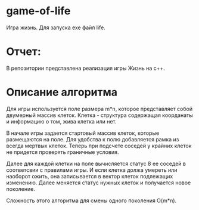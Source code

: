 # game-of-life

Игра жизнь.
Для запуска exe файл life.

# Отчет: 
В репозитории представлена реализация игры Жизнь на с++.

# Описание алгоритма
Для игры используется поле размера m*n, которое представляет собой двумерный массив клеток. Клетка - структура содержащая коорданаты и информацию о том, жива клетка или нет.

В начале игры задается стартовый массив клеток, которые размещаются на поле. Для удобства к полю добавляется рамка из всегда мертвых клеток. Теперь при подсчете соседей у крайних клеток не придется проверять граничные условия.

Далее для каждой клетки на поле вычисляется статус 8 ее соседей в соответсвии с правилами игры. И если клетка должа умереть или наоборот ожить, она записывается в вектор клеток подлежащих изменению. Далее меняется статус нужных клеток и получается новое поколение. 

Сложность этого алгоритма для смены одного поколения O(m*n).

